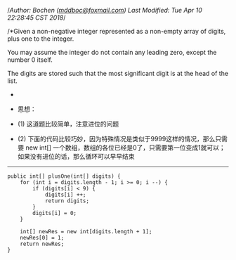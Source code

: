/*Author: Bochen (mddboc@foxmail.com)
Last Modified: Tue Apr 10 22:28:45 CST 2018*/

/*Given a non-negative integer represented as a non-empty array of digits, plus one to the integer.

  You may assume the integer do not contain any leading zero, except the number 0 itself.

  The digits are stored such that the most significant digit is at the head of the list.


 
* 
* 思想：

* (1) 这道题比较简单，注意进位的问题

* (2) 下面的代码比较巧妙，因为特殊情况是类似于9999这样的情况，那么只需要 new int[] 一个数组，数组的各位已经是0了，只需要第一位变成1就可以； 如果没有进位的话，那么循环可以早早结束

------

    
    public int[] plusOne(int[] digits) {
        for (int i = digits.length - 1; i >= 0; i --) {
            if (digits[i] < 9) {
                digits[i] ++;
                return digits;
            }
            digits[i] = 0;
        }
        
        int[] newRes = new int[digits.length + 1];
        newRes[0] = 1;
        return newRes;
    }
